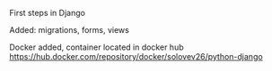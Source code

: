 First steps in Django

Added: migrations, forms, views

Docker added, container located in docker hub https://hub.docker.com/repository/docker/solovev26/python-django
